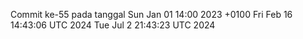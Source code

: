 Commit ke-55 pada tanggal Sun Jan 01 14:00 2023 +0100
Fri Feb 16 14:43:06 UTC 2024
Tue Jul  2 21:43:23 UTC 2024
